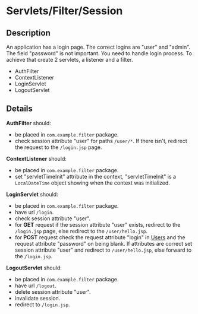 # Servlets/Filter/Session

## Description
An application has a login page. The correct logins are "user" and "admin". The field "password" is not important. You need to handle login process. To achieve that create 2 servlets, a listener and a filter. 

+ AuthFilter
+ ContextListener
+ LoginServlet
+ LogoutServlet


## Details 

**AuthFilter** should:

+ be placed in `com.example.filter` package.
+ check session attribute "user" for paths `/user/*`. If there isn't, redirect the request to the `/login.jsp` page.

**ContextListener** should:

+ be placed in `com.example.filter` package.
+ set "servletTimeInit"  attribute in the context, "servletTimeInit" is a `LocalDateTime` object showing when the context was initialized.

**LoginServlet** should:
+ be placed in `com.example.filter` package.
+ have url `/login`.
+ check session attribute "user".
+ for **GET** request if the session attribute "user" exists, redirect to the `/login.jsp` page, else redirect to the `/user/hello.jsp`.
+ for **POST** request check the request attribute "login" in [Users](src/main/java/com/example/Users.java) and the request attribute "password" on being blank. If attributes are correct set session attribute "user" and redirect to `/user/hello.jsp`, else forward to the `/login.jsp`.

**LogoutServlet** should:
+ be placed in `com.example.filter` package.
+ have url `/logout`.
+ delete session attribute "user".
+ invalidate session.
+ redirect to `/login.jsp`.